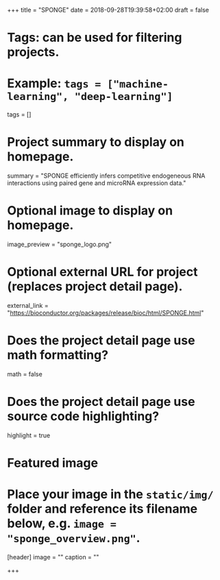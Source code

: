 +++
title = "SPONGE"
date = 2018-09-28T19:39:58+02:00
draft = false

# Tags: can be used for filtering projects.
# Example: `tags = ["machine-learning", "deep-learning"]`
tags = []

# Project summary to display on homepage.
summary = "SPONGE efficiently infers competitive endogeneous RNA interactions using paired gene and microRNA expression data."

# Optional image to display on homepage.
image_preview = "sponge_logo.png"

# Optional external URL for project (replaces project detail page).
external_link = "https://bioconductor.org/packages/release/bioc/html/SPONGE.html"

# Does the project detail page use math formatting?
math = false

# Does the project detail page use source code highlighting?
highlight = true

# Featured image
# Place your image in the `static/img/` folder and reference its filename below, e.g. `image = "sponge_overview.png"`.
[header]
image = ""
caption = ""

+++
